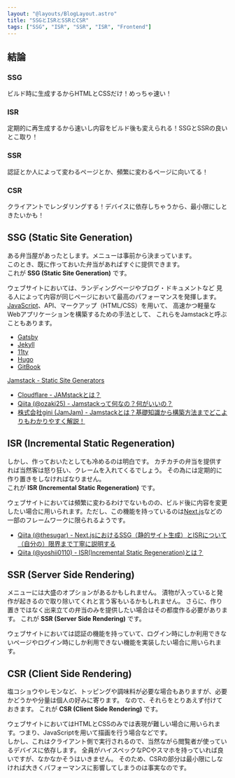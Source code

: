 ```yaml
---
layout: "@layouts/BlogLayout.astro"
title: "SSGとISRとSSRとCSR"
tags: ["SSG", "ISR", "SSR", "ISR", "Frontend"]
---
```


## 結論  

### SSG  

  ビルド時に生成するからHTMLとCSSだけ！めっちゃ速い！  

### ISR  

  定期的に再生成するから速いし内容をビルド後も変えられる！SSGとSSRの良いとこ取り！  

### SSR  

  認証とか人によって変わるページとか、頻繁に変わるページに向いてる！  

### CSR  

  クライアントでレンダリングする！デバイスに依存しちゃうから、最小限にしときたいかも！  

[nextjs]: https://nextjs.org/
[javascript]: https://developer.mozilla.org/ja/docs/Web/JavaScript

## SSG (Static Site Generation)  

  ある弁当屋があったとします。メニューは事前から決まっています。  
  このとき、既に作っておいた弁当があればすぐに提供できます。  
  これが **SSG (Static Site Generation)** です。  

  ウェブサイトにおいては、ランディングページやブログ・ドキュメントなど
  見る人によって内容が同じページにおいて最高のパフォーマンスを発揮します。  
  [JavaScript][javascript]、API、マークアップ（HTML/CSS）を用いて、
  高速かつ軽量なWebアプリケーションを構築するための手法として、
  これらをJamstackと呼ぶこともあります。  

<!--  -->
- [Gatsby](https://www.gatsbyjs.com/)
- [Jekyll](https://jekyllrb.com/)
- [11ty](https://www.11ty.dev/)
- [Hugo](https://gohugo.io/)
- [GitBook](https://www.gitbook.com/)
<!--  -->

  [Jamstack - Static Site Generators](https://jamstack.org/generators/)  

<!--  -->
- [Cloudflare - JAMstackとは？](https://www.cloudflare.com/ja-jp/learning/performance/what-is-jamstack/)
- [Qiita (@ozaki25) - Jamstackって何なの？何がいいの？](https://qiita.com/ozaki25/items/4075d03278d1fb51cc37)
- [株式会社gini (JamJam) - Jamstackとは？基礎知識から構築方法までどこよりもわかりやすく解説！](https://gini.co.jp/blog/what-is-jamstack)
<!--  -->

## ISR (Incremental Static Regeneration)  

  しかし、作っておいたとしても冷めるのは明白です。
  カチカチの弁当を提供すれば当然客は怒り狂い、クレームを入れてくるでしょう。
  その為には定期的に作り置きをしなければなりません。  
  これが **ISR (Incremental Static Regeneration)** です。  

  ウェブサイトにおいては頻繁に変わるわけでないものの、ビルド後に内容を変更したい場合に用いられます。ただし、この機能を持っているのは[Next.js][nextjs]などの一部のフレームワークに限られるようです。  

<!--  -->
- [Qiita (@thesugar) - Next.jsにおけるSSG（静的サイト生成）とISRについて（自分の）限界まで丁寧に説明する](https://qiita.com/thesugar/items/47ec3d243d00ddd0b4ed)
- [Qiita (@yoshii0110) - ISR(Incremental Static Regeneration)とは？](https://qiita.com/yoshii0110/items/db707ed61030c01c2353)
<!--  -->

## SSR (Server Side Rendering)  

  メニューには大盛のオプションがあるかもしれません。
  漬物が入っていると発作が起きるので取り除いてくれと言う客もいるかもしれません。
  さらに、作り置きではなく出来立ての弁当のみを提供したい場合はその都度作る必要があります。
  これが **SSR (Server Side Rendering)** です。  

  ウェブサイトにおいては認証の機能を持っていて、ログイン時にしか利用できないページやログイン時にしか利用できない機能を実装したい場合に用いられます。  

## CSR (Client Side Rendering)  

  塩コショウやレモンなど、トッピングや調味料が必要な場合もありますが、必要かどうかや分量は個人の好みに寄ります。
  なので、それらをとりあえず付けておきます。
  これが **CSR (Client Side Rendering)** です。  

  ウェブサイトにおいてはHTMLとCSSのみでは表現が難しい場合に用いられます。つまり、JavaScriptを用いて描画を行う場合などです。  
  しかし、これはクライアント側で実行されるので、当然ながら閲覧者が使っているデバイスに依存します。
  全員がハイスペックなPCやスマホを持っていれば良いですが、なかなかそうはいきません。
  そのため、CSRの部分は最小限にしなければ大きくパフォーマンスに影響してしまうのは事実なのです。  
